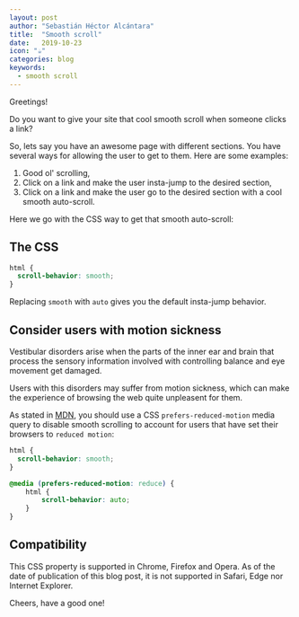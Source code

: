 ```yaml
---
layout: post
author: "Sebastián Héctor Alcántara"
title:  "Smooth scroll"
date:   2019-10-23
icon: "☕️"
categories: blog
keywords:
  - smooth scroll
---
```


Greetings!

Do you want to give your site that cool smooth scroll when someone clicks a link?

<!-- more -->

So, lets say you have an awesome page with different sections. You have several ways for allowing the user to get to them. Here are some examples:

  1. Good ol' scrolling,
  2. Click on a link and make the user insta-jump to the desired section,
  3. Click on a link and make the user go to the desired section with a cool smooth auto-scroll.

Here we go with the CSS way to get that smooth auto-scroll:

## The CSS

```css
html {
  scroll-behavior: smooth;
}
```

Replacing `smooth` with `auto` gives you the default insta-jump behavior.

## Consider users with motion sickness

Vestibular disorders arise when the parts of the inner ear and brain that process the sensory information involved with controlling balance and eye movement get damaged.

Users with this disorders may suffer from motion sickness, which can make the experience of browsing the web quite unpleasent for them.

As stated in [MDN](https://developer.mozilla.org/es/docs/Web/CSS/scroll-behavior), you should use a CSS `prefers-reduced-motion` media query to disable smooth scrolling to account for users that have set their browsers to `reduced motion`:

```css
html {
  scroll-behavior: smooth;
}

@media (prefers-reduced-motion: reduce) {
    html {
        scroll-behavior: auto;
    }
}
```

## Compatibility

This CSS property is supported in Chrome, Firefox and Opera. As of the date of publication of this blog post, it is not supported  in Safari, Edge nor Internet Explorer.

Cheers, have a good one!